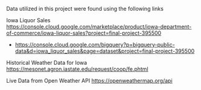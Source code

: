 Data utilized in this project were found using the following links

Iowa Liquor Sales
https://console.cloud.google.com/marketplace/product/iowa-department-of-commerce/iowa-liquor-sales?project=final-project-395500
  - https://console.cloud.google.com/bigquery?p=bigquery-public-data&d=iowa_liquor_sales&page=dataset&project=final-project-395500

Historical Weather Data for Iowa
https://mesonet.agron.iastate.edu/request/coop/fe.phtml

Live Data from Open Weather API
https://openweathermap.org/api
